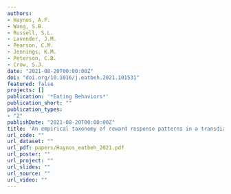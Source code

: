 ```yaml
---
authors:
- Haynos, A.F.
- Wang, S.B.
- Russell, S.L.
- Lavender, J.M.
- Pearson, C.M.
- Jennings, K.M.
- Peterson, C.B.
- Crow, S.J.
date: "2021-08-20T00:00:00Z"
doi: "doi.org/10.1016/j.eatbeh.2021.101531"
featured: false
projects: []
publication: '*Eating Behaviors*'
publication_short: ""
publication_types:
- "2"
publishDate: "2021-08-20T00:00:00Z"
title: 'An empirical taxonomy of reward response patterns in a transdiagnostic eating disorder sample'
url_code: ""
url_dataset: ""
url_pdf: papers/Haynos_eatbeh_2021.pdf
url_poster: ""
url_project: ""
url_slides: ""
url_source: ""
url_video: ""
---
```



